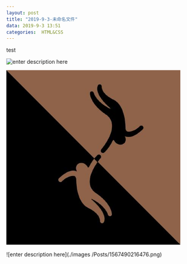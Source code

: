 ```yaml
---
layout: post
title: "2019-9-3-未命名文件"
data: 2019-9-3 13:51
categories:  HTML&CSS
---
```



test

![enter description here](https://www.github.com/LonlyPan/blog_images/raw/master/post/1567489948643.png)

![enter description here](./images/1567490079913.png)

![enter description here](./images /Posts/1567490216476.png)